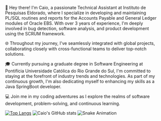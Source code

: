 👋 Hey there! I'm Caio, a passionate Technical Assistant at Instituto de Pesquisas Eldorado, where I specialize in developing and maintaining PL/SQL routines and reports for the Accounts Payable and General Ledger modules of Oracle EBS. With over 3 years of experience, I'm deeply involved in bug detection, software analysis, and product development using the SCRUM framework.

🌐 Throughout my journey, I've seamlessly integrated with global projects, collaborating closely with cross-functional teams to deliver top-notch solutions.

🎓 Currently pursuing a graduate degree in Software Engineering at Pontifícia Universidade Católica do Rio Grande do Sul, I'm committed to staying at the forefront of industry trends and technologies. As part of my continuous growth, I'm also dedicating myself to enhancing my skills as a Java SpringBoot developer.

💻 Join me in my coding adventures as I explore the realms of software development, problem-solving, and continuous learning.


[![Top Langs](https://github-readme-stats.vercel.app/api/top-langs/?username=cabatista&layout=donut)](https://github.com/cabatista/github-readme-stats)
![Caio's GitHub stats](https://github-readme-stats.vercel.app/api?username=cabatista&show_icons=true&theme=transparent)
![Snake Animation](https://github.com/cabatista/blob/output/github-contribution-grid-snake.svg)
